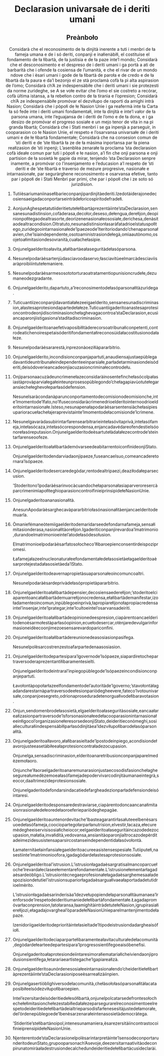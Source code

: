 <h1 align='center'>Declarasion univarsałe de i deriti umani</h1>
<h2 align='center'>Preànboło</h2>
<p align='center'>Considarà che el reconosimento de ła dinjità inerente a tuti i menbri de ła fameja umana e de i só deriti, conpanji e inałienàbiłi, el costituise el fondamento de ła łibartà, de ła justisia e de ła paze inte’l mondo;
Considarà che el desconosimento e el despreso de i deriti umani i ga portà a ati de barbarità che i ofende ła cosiensa de l’umanità, e che el rivar de un mondo ndove che i èsari umani i gode de ła łibartà de paroła e de credo e de ła łibartà da ła paura e da’l bezonjo el ze stà proclamà cofà ła pì alta aspirasion de l’omo;
Considarà ch’A ze indespensàbiłe che i deriti umani i sie protezesti da norme zurìdeghe, se A se vołe evitar che l’omo el sie costreto a recórar, cofà ùltima istansa, a ła rebełion contro de ła tiranìa e l’opresion;
Considarà ch’A ze indespensàbiłe promóvar el dezviłupo de raporti da amighi intrà Nasion;
Considarà che i pòpołi de łe Nasion Unìe i ga reafermà inte ła Carta ła só fede inte i deriti umani fondamentałi, inte ła dinjità e inte’l vałor de ła parsona umana, inte l’eguajansa de i deriti de l’omo e de ła dona, e i ga desizo de promóvar el progreso sosiałe e un mejo tenor de vita in na pì granda łibartà;
Considarà che i Stati menbri i se ga inpenjà a parseguir, in cooparasion co łe Nasion Unìe, el respeto e l’osarvansa univarsałe de i deriti umani e de łe łibartà fondamentałe;
Considarà che na consesion comun de ’sti deriti e de ’ste łibartà ła ze de ła màsima inportansa par ła piena reałizasion de ’sti inpenji;
L’asenblèa zenarałe
ła proclama
’sta declarasion cofà ideałe comun par tuti i pòpołi e łe nasion, a’l fin che onji parsona e onji partision de ła sosietà łe gapie da mirar, tenjendo ’sta Declarasion senpre inamente, a promóvar co l’insenjamento e l’educasion a’l respeto de ’sti deriti e de ’ste łibartà e traverso de mezure progresive, nasionałe e intarnasionałe, par seguràrghene reconosimento e osarvansa efetive, tanto par i pòpołi de i Stati Menbri par primi, che par i pòpołi che i ze soto só jurizdision.</p>
<ol>
  <li>
    <p>Tutiièsariumaniinasełìbarieconpanjipardinjitàederiti.Izedotàiderajonedecosiensaeigadaconportarseintràdełoricospìritodefradełi.</p>
  </li>
  <li>
    <p>AonjunAghespetatutiideritietutełełibartàprezentàiinte’staDeclarasion,sensanesunadistinsion,cofàderasa,decołor,deseso,dełengua,derełijon,deopinionpołìtegaodealtrasorte,deorìzenenasionałeososiałe,derichesa,denàsitaodealtracondision.Oltratuto,nesunadistinsionłasaràfatadrioelstatuspołìtego,zurìdegoointarnasionałede’lpaezeode’lteritoriodando’chenaparsonałavien,che’lsiaindependente,osotoaministrasiondełegà,omìaautònomo,osojetoałimitasiondesovranità,cuałachełasipie.</p>
  </li>
  <li>
    <p>Onjunelgaelderitoałavita,ałałibartàeałaseguritàdełasóparsona.</p>
  </li>
  <li>
    <p>Nesunelpodaràèsartenjùdasciavoodaservo;łasciavitùeelmarcàdesciaviisaràproibìiintutełemaniere.</p>
  </li>
  <li>
    <p>Nesunelpodaràèsarmesosototorturaoatratamentiopunisioncrudełe,dezumaneodezgradante.</p>
  </li>
  <li>
    <p>Onjunelgaelderito,dapartuto,a’lreconosimentodełasóparsonałitàzurìdega.</p>
  </li>
  <li>
    <p>Tuticuantiizeconpanjidavantiałałezeeigaelderito,sensanesunadiscriminasion,ałastesaprotesiondapartedełałeze.Tuticuantiigaderitoanastesaprotesioncontrodeonjidiscriminasionchełaghevagacontroa’staDeclarasion,ecusìancaparonjiistigasiona’staditadiscriminasion.</p>
  </li>
  <li>
    <p>Onjunelgaelderitoanaefetivaposibiłitàderecorsoatribunałiconpetenti,controdeatichenoirespetaisóderitifondamentałireconosùidałacostitusionodałałeze.</p>
  </li>
  <li>
    <p>Nesunelpodaràèsararestà,inprezonàoeziłiàpararbitrio.</p>
  </li>
  <li>
    <p>Onjunelgaelderito,incondisionconpanjapartuti,anaudiensajustaepùblegadavantideuntribunałeindependenteeinparsiałe,parładetarminasiondeisóderiti,deisódoverieancadeonjiacuzasioncriminałecontrodełu.</p>
  </li>
  <li>
    <p>Onjiparsonaacuzàdeuncrìmenełazeconsidaràinosentefinchełasócolpałasiastàprovàparviałegałeinteunprosesopùblegondo’chełagapiavùotutełegaransìechełeghevołeparłasódefension.</p>
    <p>Nesunelsaràcondanàparunconportamentodecomisionodeomisionche,inte’lmomentode’lfato,no’lfuseconsidaràcrìmenedrioelderitointernoodrioelderitointarnasionałe.Isteso,nesunapenałapodaràèsarsentensiàchełasipiesuparioracuełachełajeraprevistainte’lmomentodełacomisionde’lcrìmene.</p>
  </li>
  <li>
    <p>Nesunelgavaràdasubirintarfarensearbitrarieintełasóvitaprivà,intełasófameja,intełasócaza,intełasócorespondensa,enjancadavédareofendestielsóonorełasóreputasion.Onjunelgaelderitodeèsartutełàdałałezecontrode’steintarfarenseoofeze.</p>
  </li>
  <li>
    <p>OnjunelgaelderitoałałibartàdemóvarseedeabitarrentoiconfinideonjiStato.</p>
    <p>Onjunelgaelderitodendarviadaonjipaeze,fuseancaelsuo,comeancaderetornara’lsópaeze.</p>
  </li>
  <li>
    <p>Onjunelgaelderitodesercaredegòdar,rentodealtripaezi,deaziłodałeparsecusion.</p>
    <p>’Stoderitono’lpodaràèsarinvocàcuandochełaparsonałasiaparveroresercàparcrìmenimìapołìteghioparasioncontroifinieiprinsipidełeNasionUnìe.</p>
  </li>
  <li>
    <p>Onjunelgaderitoananasionałità.</p>
    <p>AnesunApodaràèsarghecavàpararbitriołasónasionałitàenjancaelderitodemuarla.</p>
  </li>
  <li>
    <p>Òmaniefémaneòtemiigaelderitodemaridarseedefondarnafameja,sensałimitasionderasa,nasionałitàorełijon.Igaderiticonpanjirevardoa’lmatrimonio,durandoelmatrimonioeintel’atodełasódesołusion.</p>
    <p>Elmatrimonioelpodaràèsarfatosołocheco’lłìbaroepienconsentirdeispozipromesi.</p>
    <p>Łafamejałazeelnucleonaturałeefondamentałedełasosietàełagaelderitoaèsarprotejestadałasosietàeda’lStato.</p>
  </li>
  <li>
    <p>Onjunelgaelderitodeavernapropietàsuaparsonałeoincomuncoaltri.</p>
    <p>Nesunelpodaràèsardeprivàdełasópropietàpararbitrio.</p>
  </li>
  <li>
    <p>Onjunelgaelderitoałałibartàdepensier,decosiensaederełijon;’stoderitoelciaparentoancałałibartàdemuarrełijonocredensa,ełałibartàdemanifestar,izoładamenteoincomun,inpùblegoeinprivà,łapropiarełijonołapropiacredensaintel’insenjar,inte’lprategar,inte’lcultoeintel’osarvansadeiriti.</p>
  </li>
  <li>
    <p>Onjunelgaelderitoałałibartàdeopinionedeespresion,ciapàrentoancaelderitodenoèsarmołestàparłasóopinion,ecuełodesercar,otènjaredevulgarinformasioneidèecoonjimezoesensarevardopariconfini.</p>
  </li>
  <li>
    <p>Onjunelgaelderitoałałibartàdereunionedeasosiasionpasìfega.</p>
    <p>Nesunelpolèsarcostrenzestoafarpartedenaasosiasion.</p>
  </li>
  <li>
    <p>Onjunelgaelderitodepartesipara’lgovernode’lsópaeze,siapardiretochepartraversoderaprezentantiłibaramentesielti.</p>
    <p>Onjunelgaelderitodeintraral’inpiegopùblegode’lsópaezeincondisionconpanjepartuti.</p>
    <p>Łavołontàpopołarłazeelfondamentodel’autoritàde’lgoverno;’stavołontàłagadandarestarnàpartraversodeełesionpariòdegheevere,fateco’lvotounivarsałe,conpanjoesegreto,odrionaproseduradetenorguałivodełìbaravotasion.</p>
  </li>
  <li>
    <p>Onjun,sendomenbrodełasosietà,elgaelderitoałaseguritàsosiałe,eancaałareałizasionpartraversode’lsforsonasionałeedełacooparasionintarnasionałeeinłigocol’organizasionełeresorsedeonjiStato,deideritieconòmeghi,sosiałieculturałiindespensàbiłiparłasódinjitàea’ldezviłupołìbarodełasóparsonałità.</p>
  </li>
  <li>
    <p>Onjunelgaderitoalłavoro,ałałìbarasieltade’lpostodeinpiego,acondisiondełavorojusteeasetàbiłeeałaprotesioncontraładezocupasion.</p>
    <p>Onjunelga,sensadiscriminasion,elderitoanaretribusionconpanjaparelmedèzemołaoro.</p>
    <p>Onjunche’lłaoraelgaderitoanaremunarasionjustaecosodisfasionchełaghesegureałumedèzemoeałasófamejadepodervìvarcodinjitàumanaeintegrà,seocor,daaltrimezideprotesionsosiałe.</p>
    <p>Onjunelgaderitodefondarsindacatiedefargheadezionparładefensiondeisóintaresi.</p>
  </li>
  <li>
    <p>Onjunelgaelderitodesponsaredestraviarse,ciapàrentodoncaancanałimitasionrasionałedełeoredełaoroeferiepariòdeghepagàe.</p>
  </li>
  <li>
    <p>Onjunelgaelderitoauntenordevitache’lbasteagarantirłasałuteeelbenèsarsuoedełasófameja,coociopartegołarparłanutrision,elvestir,łacaza,ełecuremèdegheeiservisisosiałicheiocor;eelgaelderitoałaseguritàincazodedezocupasion,małatìa,invałidità,vedovansa,ansianitàoparonjialtrocazodepèrditadeimezidesusistensaparsircostanseindependentidałasóvołontà.</p>
    <p>Łamaternitàełainfansiałegaelderitoacureeasistensespesiałe.Tutiiputełi,nasestiinte’lmatrimonioofora,igadagòdardełastesaprotesionsosiałe.</p>
  </li>
  <li>
    <p>Onjunelgaelderitoal’istrusion.L’istrusionłagadaèsargratisalmancoparcuełoche’lrevardałeclaseełementarefondamentałe.L’istrusionełementarłagadaèsardeòbligo.L’istrusiontècnegaeprofesionałełagadaèsarghemesaaładespozisiondetutiel’istrusionsupariorłagadaèsarguałivaeałaportadadetutidrioelmèrito.</p>
    <p>L’istrusionłagadaèsarinderisàa’ldezvełupopiendełaparsonałitàumanaea’lrenforsode’lrespetodeideritiumaniedełełibartàfondamentałe.Łagadapromóvarłaconprension,łatołaransa,łaamighitàintràdetutełeNasion,igrupirasiałierełijozi,ełagadajovargheal’òparadełeNasionUnìeparelmantenjimentodełapaze.</p>
    <p>Izenidoriigaelderitodeprioritàintełasieltade’ltipodeistrusiondadargheaisófiołi.</p>
  </li>
  <li>
    <p>Onjunelgaelderitodeciaparpartełibaramenteałavitaculturałedełacomunità,degòdardełearteedepartesipara’lprogresosientìfegoeaisóbenefisi.</p>
    <p>Onjunelgaderitoałaprotesiondeiintaresimorałiematariałicheiviendaonjiprodusionsientìfega,łetarariaeartìstegache’lgapiareałizà.</p>
  </li>
  <li>
    <p>Onjunelgaelderitoaunórdenesosiałeeintarnasionałendo’cheideritiełełibartàprezentàiinte’staDeclarasioniposeèsarreałizàiinpien.</p>
  </li>
  <li>
    <p>Onjunelgasertiòblighiversodełacomunità,chełàsołołasóparsonałitàłacataposìbiłeelsódezviłupołìbaroepien.</p>
    <p>Intel’ezersitardeisóderitiedełesółibartà,onjunelpolcatarsedefrontesołochechełełimitasionchełezestabiłìedałałezeparsegurarelreconosimentoeelrespetodeideritiedełełibartàdeialtrieparsodisfarłenesesitàjustedełamorałe,del’órdenepùblegoede’lbenèsarzenarałeintenasosietàdemocràtega.</p>
    <p>’Stideritie’stełibartànoipol,intenesunamaniera,èsarezersitàiincontrastocoifinieiprensipidełeNasionUnìe.</p>
  </li>
  <li>
    <p>Njenterentode’staDeclarasionelpolèsarintarpretàinte’lsensodeconportarunderitodeunStato,grupooparsonach’Asevoje,deezersitarnaativitàodeconpirunatomiràaładestrusiondecalchedundeideritiedełełibartàcusìdeclarài.</p>
  </li>
</ol>